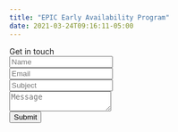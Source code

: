 ```yaml
---
title: "EPIC Early Availability Program"
date: 2021-03-24T09:16:11-05:00
---
```


<div class="contact1">
	<div class="container-contact1">
        <form class="contact1-form validate-form">
	        <span class="contact1-form-title">
				Get in touch
	        </span>
            <div class="wrap-input1 validate-input" data-validate = "Name is required">
			    <input class="input1" type="text" name="name" placeholder="Name">
			    <span class="shadow-input1"></span>
	        </div>
            <div class="wrap-input1 validate-input" data-validate = "Valid email is required: ex@abc.xyz">
		        <input class="input1" type="text" name="email" placeholder="Email">
		        <span class="shadow-input1"></span>
	        </div>
            <div class="wrap-input1 validate-input" data-validate = "Subject is required">
		        <input class="input1" type="text" name="subject" placeholder="Subject">
			    <span class="shadow-input1"></span>
	        </div>
            <div class="wrap-input1 validate-input" data-validate = "Message is required">
		        <textarea class="input1" name="message" placeholder="Message"></textarea>
		        <span class="shadow-input1"></span>
			</div>
			<div class="container-contact1-form-btn">
				<button class="contact1-form-btn">
						<span>
							Submit
							<i class="fa fa-long-arrow-right" aria-hidden="true"></i>
					</span>
				</button>
			</div>
		</form>
	</div>
</div>
<script src="/js/ea-form.js"></script>